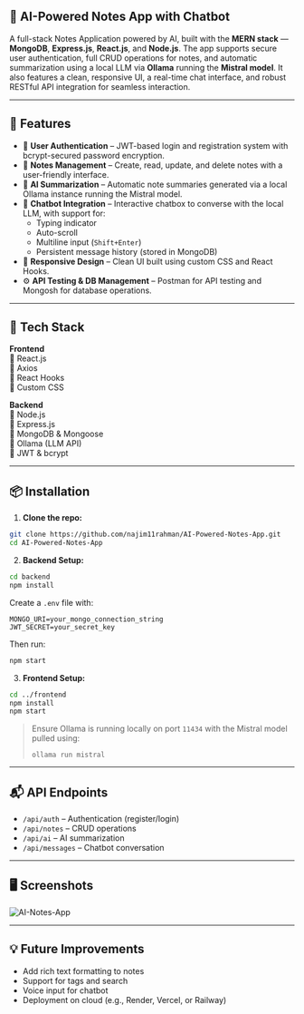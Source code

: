 ## 🧠 AI-Powered Notes App with Chatbot

A full-stack Notes Application powered by AI, built with the **MERN stack** — **MongoDB**, **Express.js**, **React.js**, and **Node.js**. The app supports secure user authentication, full CRUD operations for notes, and automatic summarization using a local LLM via **Ollama** running the **Mistral model**. It also features a clean, responsive UI, a real-time chat interface, and robust RESTful API integration for seamless interaction.

---

## 🚀 Features

- 🔐 **User Authentication** – JWT-based login and registration system with bcrypt-secured password encryption.
- 📝 **Notes Management** – Create, read, update, and delete notes with a user-friendly interface.
- 🧠 **AI Summarization** – Automatic note summaries generated via a local Ollama instance running the Mistral model.
- 💬 **Chatbot Integration** – Interactive chatbox to converse with the local LLM, with support for:
  - Typing indicator
  - Auto-scroll
  - Multiline input (`Shift+Enter`)
  - Persistent message history (stored in MongoDB)
- 📱 **Responsive Design** – Clean UI built using custom CSS and React Hooks.
- ⚙️ **API Testing & DB Management** – Postman for API testing and Mongosh for database operations.

---

## 🧰 Tech Stack

**Frontend**  
🔹 React.js  
🔹 Axios  
🔹 React Hooks  
🔹 Custom CSS  

**Backend**  
🔹 Node.js  
🔹 Express.js  
🔹 MongoDB & Mongoose  
🔹 Ollama (LLM API)  
🔹 JWT & bcrypt  

---

## 📦 Installation

1. **Clone the repo:**

```bash
git clone https://github.com/najim11rahman/AI-Powered-Notes-App.git
cd AI-Powered-Notes-App
```

2. **Backend Setup:**

```bash
cd backend
npm install
```

Create a `.env` file with:

```
MONGO_URI=your_mongo_connection_string
JWT_SECRET=your_secret_key
```

Then run:

```bash
npm start
```

3. **Frontend Setup:**

```bash
cd ../frontend
npm install
npm start
```

> Ensure Ollama is running locally on port `11434` with the Mistral model pulled using:
> ```
> ollama run mistral
> ```

---

## 📬 API Endpoints

- `/api/auth` – Authentication (register/login)
- `/api/notes` – CRUD operations
- `/api/ai` – AI summarization
- `/api/messages` – Chatbot conversation

---

## 🖥️ Screenshots

![AI-Notes-App](https://github.com/user-attachments/assets/17726c8c-b982-402e-8c2c-897d1efca0d9)

---

## 💡 Future Improvements

- Add rich text formatting to notes  
- Support for tags and search  
- Voice input for chatbot  
- Deployment on cloud (e.g., Render, Vercel, or Railway)
